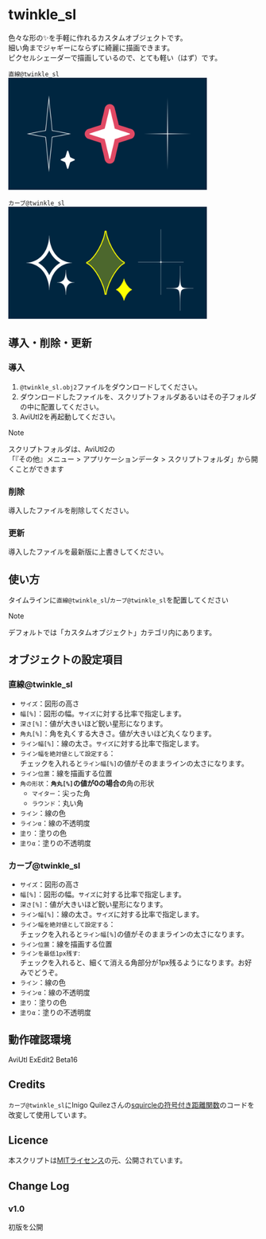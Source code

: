# twinkle_sl

色々な形の✨を手軽に作れるカスタムオブジェクトです。<br>
細い角までジャギーにならずに綺麗に描画できます。<br>
ピクセルシェーダーで描画しているので、とても軽い（はず）です。

`直線@twinkle_sl`<br>
<img src="./直線@twinkle_sl.png" width=400>

`カーブ@twinkle_sl`<br>
<img src="./カーブ@twinkle_sl.png" width=400>


## 導入・削除・更新

### 導入
1. `@twinkle_sl.obj2`ファイルをダウンロードしてください。
2. ダウンロードしたファイルを、スクリプトフォルダあるいはその子フォルダの中に配置してください。
3. AviUtl2を再起動してください。

> [!Note]
> スクリプトフォルダは、AviUtl2の<br>
> 「『その他』メニュー > アプリケーションデータ > スクリプトフォルダ」から開くことができます

### 削除
導入したファイルを削除してください。

### 更新
導入したファイルを最新版に上書きしてください。

## 使い方
タイムラインに`直線@twinkle_sl`/`カーブ@twinkle_sl`を配置してください

> [!Note]
> デフォルトでは「カスタムオブジェクト」カテゴリ内にあります。


## オブジェクトの設定項目

### 直線@twinkle_sl
- `サイズ`：図形の高さ
- `幅[%]`：図形の幅。`サイズ`に対する比率で指定します。
- `深さ[%]`：値が大きいほど鋭い星形になります。
- `角丸[%]`：角を丸くする大きさ。値が大きいほど丸くなります。
- `ライン幅[%]`：線の太さ。`サイズ`に対する比率で指定します。
- `ライン幅を絶対値として設定する`：<br>
  チェックを入れると`ライン幅[%]`の値がそのままラインの太さになります。
- `ライン位置`：線を描画する位置
- `角の形状`：**`角丸[%]`の値が0の場合の**角の形状
  - `マイター`：尖った角
  - `ラウンド`：丸い角
- `ライン`：線の色
- `ラインα`：線の不透明度
- `塗り`：塗りの色
- `塗りα`：塗りの不透明度

### カーブ@twinkle_sl
- `サイズ`：図形の高さ
- `幅[%]`：図形の幅。`サイズ`に対する比率で指定します。
- `深さ[%]`：値が大きいほど鋭い星形になります。
- `ライン幅[%]`：線の太さ。`サイズ`に対する比率で指定します。
- `ライン幅を絶対値として設定する`：<br>
  チェックを入れると`ライン幅[%]`の値がそのままラインの太さになります。
- `ライン位置`：線を描画する位置
- `ラインを最低1px残す`:<br>
  チェックを入れると、細くて消える角部分が1px残るようになります。お好みでどうぞ。
- `ライン`：線の色
- `ラインα`：線の不透明度
- `塗り`：塗りの色
- `塗りα`：塗りの不透明度


## 動作確認環境
AviUtl ExEdit2 Beta16


## Credits
`カーブ@twinkle_sl`にInigo Quilezさんの[squircleの符号付き距離関数](https://www.shadertoy.com/view/7stcR4)のコードを改変して使用しています。


## Licence
本スクリプトは[MITライセンス](../LICENSE)の元、公開されています。


## Change Log

### v1.0
初版を公開
